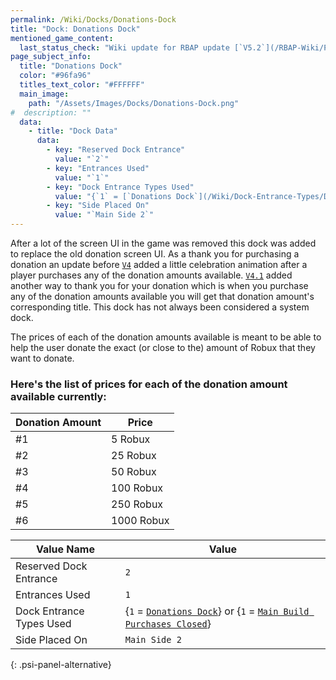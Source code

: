 ```yaml
---
permalink: /Wiki/Docks/Donations-Dock
title: "Dock: Donations Dock"
mentioned_game_content:
  last_status_check: "Wiki update for RBAP update [`V5.2`](/RBAP-Wiki/Posts/Update-Log/5-2-0)"
page_subject_info:
  title: "Donations Dock"
  color: "#96fa96"
  titles_text_color: "#FFFFFF"
  main_image:
    path: "/Assets/Images/Docks/Donations-Dock.png"
#  description: ""
  data:
    - title: "Dock Data"
      data:
        - key: "Reserved Dock Entrance"
          value: "`2`"
        - key: "Entrances Used"
          value: "`1`"
        - key: "Dock Entrance Types Used"
          value: "{`1` = [`Donations Dock`](/Wiki/Dock-Entrance-Types/Donations-Dock)} or {`1` = [`Main Build Purchases Closed`](/Wiki/Dock-Entrance-Types/Main-Build-Purchases-Closed)}"
        - key: "Side Placed On"
          value: "`Main Side 2`"
---
```


After a lot of the screen UI in the game was removed this dock was added to replace the old donation screen UI. As a thank you for purchasing a donation an update before [`V4`](/Posts/Update-Log/4-0-0) added a little celebration animation after a player purchases any of the donation amounts available. [`V4.1`](/Posts/Update-Log/4-1-0) added another way to thank you for your donation which is when you purchase any of the donation amounts available you will get that donation amount's corresponding title. This dock has not always been considered a system dock.

The prices of each of the donation amounts available is meant to be able to help the user donate the exact (or close to the) amount of Robux that they want to donate.

### Here's the list of prices for each of the donation amount available currently:

| Donation Amount | Price |
|-|-|
| #1 | 5 Robux |
| #2 | 25 Robux |
| #3 | 50 Robux |
| #4 | 100 Robux |
| #5 | 250 Robux |
| #6 | 1000 Robux |

| Value Name               | Value |
|-|-|
| Reserved Dock Entrance   | `2` |
| Entrances Used           | `1` |
| Dock Entrance Types Used | {`1` = [`Donations Dock`](/Wiki/Dock-Entrance-Types/Donations-Dock)} or {`1` = [`Main Build Purchases Closed`](/Wiki/Dock-Entrance-Types/Main-Build-Purchases-Closed)} |
| Side Placed On           | `Main Side 2` |
{: .psi-panel-alternative}

<img src="/RBAP-Wiki/Assets/Images/Docks/Donations-Dock.png" alt="">